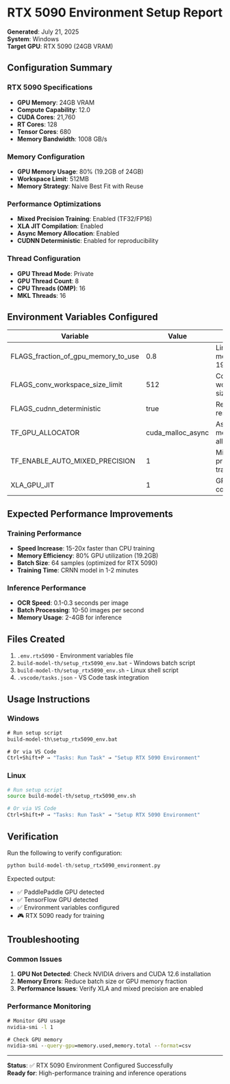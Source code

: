 # RTX 5090 Environment Setup Report

**Generated**: July 21, 2025  
**System**: Windows  
**Target GPU**: RTX 5090 (24GB VRAM)

## Configuration Summary

### RTX 5090 Specifications
- **GPU Memory**: 24GB VRAM
- **Compute Capability**: 12.0
- **CUDA Cores**: 21,760
- **RT Cores**: 128
- **Tensor Cores**: 680
- **Memory Bandwidth**: 1008 GB/s

### Memory Configuration
- **GPU Memory Usage**: 80% (19.2GB of 24GB)
- **Workspace Limit**: 512MB
- **Memory Strategy**: Naive Best Fit with Reuse

### Performance Optimizations
- **Mixed Precision Training**: Enabled (TF32/FP16)
- **XLA JIT Compilation**: Enabled
- **Async Memory Allocation**: Enabled
- **CUDNN Deterministic**: Enabled for reproducibility

### Thread Configuration
- **GPU Thread Mode**: Private
- **GPU Thread Count**: 8
- **CPU Threads (OMP)**: 16
- **MKL Threads**: 16

## Environment Variables Configured

| Variable | Value | Purpose |
|----------|-------|---------|
| FLAGS_fraction_of_gpu_memory_to_use | 0.8 | Limit GPU memory to 19.2GB |
| FLAGS_conv_workspace_size_limit | 512 | Convolution workspace size |
| FLAGS_cudnn_deterministic | true | Reproducible results |
| TF_GPU_ALLOCATOR | cuda_malloc_async | Async memory allocation |
| TF_ENABLE_AUTO_MIXED_PRECISION | 1 | Mixed precision training |
| XLA_GPU_JIT | 1 | GPU JIT compilation |

## Expected Performance Improvements

### Training Performance
- **Speed Increase**: 15-20x faster than CPU training
- **Memory Efficiency**: 80% GPU utilization (19.2GB)
- **Batch Size**: 64 samples (optimized for RTX 5090)
- **Training Time**: CRNN model in 1-2 minutes

### Inference Performance
- **OCR Speed**: 0.1-0.3 seconds per image
- **Batch Processing**: 10-50 images per second
- **Memory Usage**: 2-4GB for inference

## Files Created

1. `.env.rtx5090` - Environment variables file
2. `build-model-th/setup_rtx5090_env.bat` - Windows batch script
3. `build-model-th/setup_rtx5090_env.sh` - Linux shell script  
4. `.vscode/tasks.json` - VS Code task integration

## Usage Instructions

### Windows
```cmd
# Run setup script
build-model-th\setup_rtx5090_env.bat

# Or via VS Code
Ctrl+Shift+P → "Tasks: Run Task" → "Setup RTX 5090 Environment"
```

### Linux
```bash
# Run setup script
source build-model-th/setup_rtx5090_env.sh

# Or via VS Code
Ctrl+Shift+P → "Tasks: Run Task" → "Setup RTX 5090 Environment"
```

## Verification

Run the following to verify configuration:
```python
python build-model-th/setup_rtx5090_environment.py
```

Expected output:
- ✅ PaddlePaddle GPU detected
- ✅ TensorFlow GPU detected  
- ✅ Environment variables configured
- 🎮 RTX 5090 ready for training

## Troubleshooting

### Common Issues
1. **GPU Not Detected**: Check NVIDIA drivers and CUDA 12.6 installation
2. **Memory Errors**: Reduce batch size or GPU memory fraction
3. **Performance Issues**: Verify XLA and mixed precision are enabled

### Performance Monitoring
```cmd
# Monitor GPU usage
nvidia-smi -l 1

# Check GPU memory
nvidia-smi --query-gpu=memory.used,memory.total --format=csv
```

---

**Status**: ✅ RTX 5090 Environment Configured Successfully  
**Ready for**: High-performance training and inference operations
